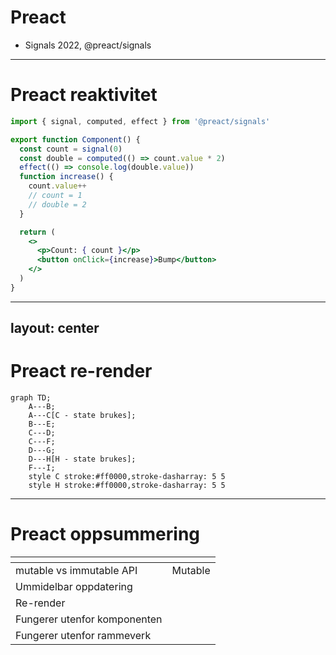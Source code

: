 # Preact

- Signals 2022, @preact/signals

<logos-preact class="text-9xl scale-200 translate-x-3em translate-y-60px" />

---

# Preact reaktivitet
 
```jsx {monaco}
import { signal, computed, effect } from '@preact/signals'

export function Component() {
  const count = signal(0)
  const double = computed(() => count.value * 2)
  effect(() => console.log(double.value))
  function increase() {
    count.value++
    // count = 1
    // double = 2
  }

  return (
    <>
      <p>Count: { count }</p>
      <button onClick={increase}>Bump</button>
    </>
  )
}
```
<Copy framework="preact"/>

---
layout: center
---

# Preact re-render

```mermaid
graph TD;
    A---B;
    A---C[C - state brukes];
    B---E;
    C---D;
    C---F;
    D---G;
    D---H[H - state brukes];
    F---I;
    style C stroke:#ff0000,stroke-dasharray: 5 5
    style H stroke:#ff0000,stroke-dasharray: 5 5
```

---

# Preact oppsummering

|                                            | <logos-preact class="text-5xl"/>                             |
| ------------------------------------------ | ------------------------------------------------------------ |
| mutable vs immutable API                   | <span v-click>Mutable</span>                                 |
| Ummidelbar oppdatering                     | <emojione-white-heavy-check-mark v-click class="text-2xl"/>  |
| Re-render                                  | <material-symbols-jump-to-element v-click class="text-3xl"/> |
| Fungerer utenfor komponenten               | <emojione-white-heavy-check-mark v-click class="text-2xl"/>  |
| Fungerer utenfor rammeverk                 | <emojione-white-heavy-check-mark v-click class="text-2xl"/>  |